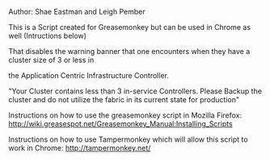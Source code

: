 Author: Shae Eastman and Leigh Pember

This is a Script created for Greasemonkey but can be used in Chrome as well (Intructions below) 

That disables the warning banner that one encounters when they have a cluster size of 3 or less in 

the Application Centric Infrastructure Controller. 

"Your Cluster contains less than 3 in-service Controllers. Please Backup the cluster and do not utilize the fabric in its current state for production"

Instructions on how to use the greasemonkey script in Mozilla Firefox: http://wiki.greasespot.net/Greasemonkey_Manual:Installing_Scripts

Instructions on how to use Tampermonkey which will allow this script to work in Chrome: http://tampermonkey.net/